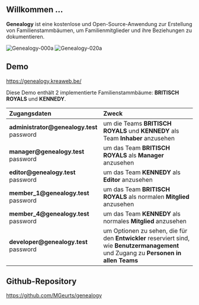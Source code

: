 ## Willkommen ...

**Genealogy** ist eine kostenlose und Open-Source-Anwendung zur Erstellung von Familienstammbäumen, um Familienmitglieder und ihre Beziehungen zu dokumentieren.

<img src="https://genealogy.kreaweb.be/img/help/genealogy-000a.webp" class="rounded" alt="Genealogy-000a">
<img src="https://genealogy.kreaweb.be/img/help/genealogy-020a.webp" class="rounded" alt="Genealogy-020a">

## Demo

<a href="https://genealogy.kreaweb.be/" target="_blank">https://genealogy.kreaweb.be/</a>

Diese Demo enthält 2 implementierte Familienstammbäume: **BRITISCH ROYALS** und **KENNEDY**.

<table>
    <thead>
        <tr>
            <th style="text-align:left">Zugangsdaten</th>
            <th style="text-align:left">Zweck</th>
        </tr>
    </thead>
    <tbody>
        <tr>
            <td><b>administrator@genealogy.test</b><br/>password</td>
            <td>um die Teams <b>BRITISCH ROYALS</b> und <b>KENNEDY</b> als Team <b>Inhaber</b> anzusehen</td>
        </tr>
        <tr>
            <td><b>manager@genealogy.test</b><br/>password</td>
            <td>um das Team <b>BRITISCH ROYALS</b> als <b>Manager</b> anzusehen</td>
        </tr>
        <tr>
            <td><b>editor@genealogy.test</b><br/>password</td>
            <td>um das Team <b>KENNEDY</b> als <b>Editor</b> anzusehen</td>
        </tr>
        <tr>
            <td><b>member_1@genealogy.test</b><br/>password</td>
            <td>um das Team <b>BRITISCH ROYALS</b> als normalen <b>Mitglied</b> anzusehen</td>
        </tr>
        <tr>
            <td><b>member_4@genealogy.test</b><br/>password</td>
            <td>um das Team <b>KENNEDY</b> als normales <b>Mitglied</b> anzusehen</td>
        </tr>
        <tr>
            <td><b>developer@genealogy.test</b><br/>password</td>
            <td>um Optionen zu sehen, die für den <b>Entwickler</b> reserviert sind, wie <b>Benutzermanagement</b> und Zugang zu <b>Personen in allen Teams</b></td>
        </tr>
    </tbody>
</table>

## Github-Repository

<a href="https://github.com/MGeurts/genealogy/" target="_blank">https://github.com/MGeurts/genealogy</a>
